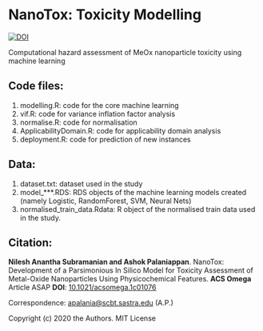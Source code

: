 # NanoTox: Toxicity Modelling

[![DOI](https://zenodo.org/badge/DOI/10.5281/zenodo.4055281.svg)](https://doi.org/10.5281/zenodo.4055281)

Computational hazard assessment of MeOx nanoparticle toxicity using machine learning

Code files:
----------
1. modelling.R: code for the core machine learning 
2. vif.R: code for variance inflation factor analysis
3. normalise.R: code for normalisation
4. ApplicabilityDomain.R: code for applicability domain analysis
5. deployment.R: code for prediction of new instances

Data:
----
1. dataset.txt: dataset used in the study
2. model_\*\*\*.RDS: RDS objects of the machine learning models created (namely Logistic, RandomForest, SVM, Neural Nets)
3. normalised_train_data.Rdata: R object of the normalised train data used in the study.

Citation:
--------
__Nilesh Anantha Subramanian and Ashok Palaniappan__. NanoTox: Development of a Parsimonious In Silico Model for Toxicity Assessment of Metal-Oxide Nanoparticles Using Physicochemical Features. __ACS Omega__ Article ASAP __DOI__: [10.1021/acsomega.1c01076](https://pubs.acs.org/doi/10.1021/acsomega.1c01076)

Correspondence: apalania@scbt.sastra.edu (A.P.)

Copyright (c) 2020 the Authors. MIT License


